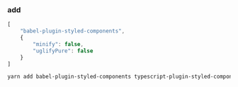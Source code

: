 ### add

```javascript
[
    "babel-plugin-styled-components",
    {
        "minify": false,
        "uglifyPure": false
    }
]

```

```bash
yarn add babel-plugin-styled-components typescript-plugin-styled-components node-sass -D
```

